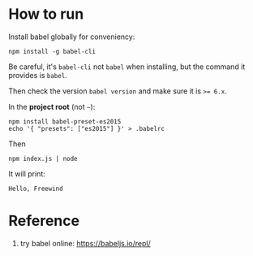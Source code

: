 How to run
===========

Install babel globally for conveniency:

```
npm install -g babel-cli
```

Be careful, it's `babel-cli` not `babel` when installing, but the command it provides is `babel`.

Then check the version `babel version` and make sure it is `>= 6.x`.

In the **project root** (not `~`):

```
npm install babel-preset-es2015
echo '{ "presets": ["es2015"] }' > .babelrc
```

Then 

```
npm index.js | node
```

It will print:

```
Hello, Freewind
```

Reference
=========

1. try babel online: <https://babeljs.io/repl/>